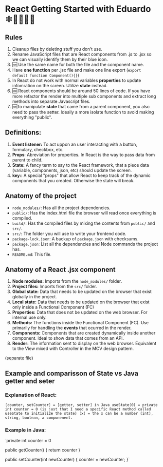 # React Getting Started with Eduardo ⚛️🚀🧔🏻‍♂️

## Rules

1. Cleanup files by deleting stuff you don't use.
1. Rename JavaScript files that are React components from .js to .jsx so we can visually identify them by their blue icon.
1. 🆕 Use the same name for both the file and the component name.
1. Have **one function** per .jsx file and make one line export (`export default function Component(){}`)
1. In React do not work with normal variables **properties** to update infomration on the screen. Utilize **state** instead.
1. 🆕 React components should be around 50 lines of code. If you have more refactor the render into multiple sub components and extract long methods into separate Javascript files.
1. 🆕To manipulate **state** that came from a parent component, you also need to pass the setter. Ideally a more isolate function to avoid making everything "public".

## Definitions:

1. **Event listener:** To act uppon an user interacting with a button, formulary, checkbox, etc.
1. **Props**: Abreviation for properties. In React is the way to pass data from parent to child.
1. **State:** A fancy term to say to the React framework, that a piece data (variable, components, json, etc) should update the screen.
1. **key:**: A special "props" that allow React to keep track of the dynamic components that you created. Otherwise the state will break.

## Anatomy of the project

- `node_modules/`: Has all the project dependencies.
- `public/`: Has the index.html file the browser will read once everything is compiled.
- `build/`: Has the compiled files by mixing the contents from `public/` and `src/`.
- `src/`: The folder you will use to write your frontend code.
- `package-lock.json`: A backup of `package.json` with checksums.
- `package.json`: List all the dependencies and Node commands the project has.
- `README.md`: This file.

## Anatomy of a React .jsx component

1. **Node modules:** Imports from the `node_modules/` folder.
1. **Project files:** Imports from the `src/` folder.
1. **Global state:** Data that needs to be updated on the browser that exist globally in the project.
1. **Local state:** Data that needs to be updated on the browser that exist only inside a Functional Component (FC)
1. **Properties:** Data that does not be updated on the web browser. For internal use only.
1. **Methods:** The functions inside the Functional Component (FC). Use primarily for handling the **events** that ocurred in the render.
1. **Components:** Components that are created dynamically inside another component. Ideal to show data that comes from an API.
1. **Render:** The information sent to display on the web browser. Equivalent to the View mixed with Controller in the MCV design pattern.

(separate file)

## Example and comparisson of State vs Java getter and seter

### Explanation of React:

`[counter, setCounter] = [getter, setter] in Java
useState(0) = private int counter = 0 (is just that I need a specific React method called useState to initialize the state)
(x) = the x can be a number (int), string, boolean, a componenent.`

### Example in Java:

`private int counter = 0

public getCounter() {
return counter
}

public setCounter(int newCounter) {
counter = newCounter;
}`
